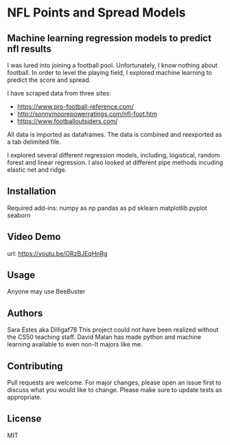# NFL Points and Spread Models
## Machine learning regression models to predict nfl results
I was lured into joining a football pool.  Unfortunately, I know nothing about football. In order to level the playing field, I explored 
machine learning to predict the score and spread.

I have scraped data from three sites:
* https://www.pro-football-reference.com/
* http://sonnymoorepowerratings.com/nfl-foot.htm
* https://www.footballoutsiders.com/

All data is imported as dataframes.  The data is combined and reexported as a tab delimited file. 

I explored several different regression models, including, logistical, random forest and linear regression.  I also looked at different
pipe methods incuding elastic net and ridge.

## Installation
Required add-ins:
numpy as np
pandas as pd
sklearn
matplotlib.pyplot
seaborn

## Video Demo
url: https://youtu.be/ORzBJEqHnRg

## Usage
Anyone may use BeeBuster

## Authors
Sara Estes aka Dilligaf78 
This project could not have been realized without the CS50 teaching staff. 
David Malan has made python and machine learning available to even non-It majors like me.

## Contributing
Pull requests are welcome. For major changes, please open an issue first to discuss what you would like to change. Please make sure to update tests as appropriate.

## License
MIT
